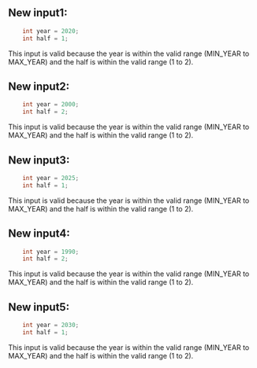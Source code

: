 ## New input1:
```java
    int year = 2020;
    int half = 1;
```
This input is valid because the year is within the valid range (MIN_YEAR to MAX_YEAR) and the half is within the valid range (1 to 2).

## New input2:
```java
    int year = 2000;
    int half = 2;
```
This input is valid because the year is within the valid range (MIN_YEAR to MAX_YEAR) and the half is within the valid range (1 to 2).

## New input3:
```java
    int year = 2025;
    int half = 1;
```
This input is valid because the year is within the valid range (MIN_YEAR to MAX_YEAR) and the half is within the valid range (1 to 2).

## New input4:
```java
    int year = 1990;
    int half = 2;
```
This input is valid because the year is within the valid range (MIN_YEAR to MAX_YEAR) and the half is within the valid range (1 to 2).

## New input5:
```java
    int year = 2030;
    int half = 1;
```
This input is valid because the year is within the valid range (MIN_YEAR to MAX_YEAR) and the half is within the valid range (1 to 2).